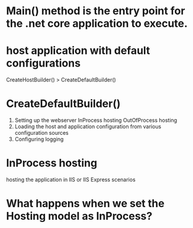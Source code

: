 # Main() method is the entry point for the .net core application to execute.

# host application with default configurations
CreateHostBuilder() > CreateDefaultBuilder()


# CreateDefaultBuilder()
1. Setting up the webserver
    InProcess hosting 
    OutOfProcess hosting
2. Loading the host and application configuration from various configuration sources
3. Configuring logging


# InProcess hosting 
hosting the application in IIS or IIS Express scenarios


# What happens when we set the Hosting model as InProcess?

